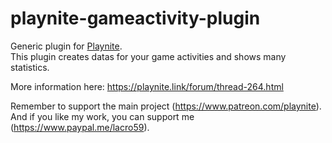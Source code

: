 # playnite-gameactivity-plugin
Generic plugin for [Playnite](https://playnite.link).  
This plugin creates datas for your game activities and shows many statistics. 

More information here: https://playnite.link/forum/thread-264.html

Remember to support the main project (https://www.patreon.com/playnite). 
And if you like my work, you can support me (https://www.paypal.me/lacro59). 
